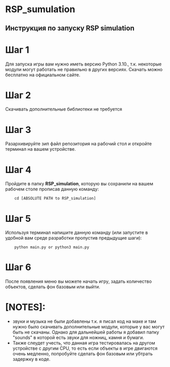 # RSP_sumulation
## Инструкция по запуску RSP simulation

# Шаг 1
Для запуска игры вам нужно иметь версию Python 3.10., т.к. некоторые модули могут работать не правильно в других версиях.
Скачать можно бесплатно на официальном сайте.
# Шаг 2
Скачивать дополнительные библиотеки не требуется
# Шаг 3
Разархивируйте зип файл репозитория на рабочий стол и откройте терминал на вашем устройстве.
# Шаг 4
Пройдите в папку **RSP_simulation**, которую вы сохранили на вашем рабочем столе прописав данную команду:
```
	cd [ABSOLUTE PATH to RSP_simulation]
```
# Шаг 5
Используя терминал напишите данную команду (или запустите в удобной вам среде разработки пропустив предыдущие шаги):
```
 	python main.py or python3 main.py
```
# Шаг 6
После появления меню вы можете начать игру, задать количество объектов, сделать фон базовым или выйти.

# [NOTES]: 
- звуки и музыка не были добавлены т.к. я писал код на маке и там нужно было скачивать дополнительные модули, которые
    у вас могут быть не скачаны. Однако для дальнейшей работы я добавил папку "sounds" в которой есть звуки для ножниц, камня и бумаги.
- Также слеудет учесть, что данная игра тестировалась на другом устройстве с другим CPU, то есть если объекты в игре двигаются очень медленно, попробуйте сделать фон базовым или убтрать задержку в коде.
